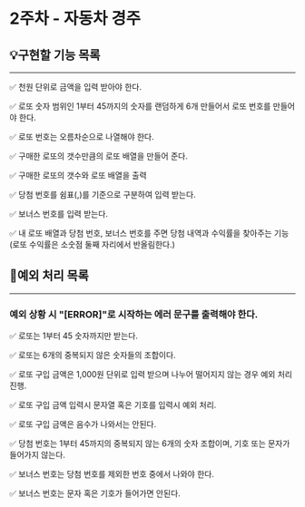 # 2주차 - 자동차 경주

## 💡구현할 기능 목록

---

✅  천원 단위로 금액을 입력 받아야 한다.

✅  로또 숫자 범위인 1부터 45까지의 숫자를 랜덤하게 6개 만들어서 로또 번호를 만들어야 한다.

✅  로또 번호는 오름차순으로 나열해야 한다.

✅  구매한 로또의 갯수만큼의 로또 배열을 만들어 준다.

✅  구매한 로또의 갯수와 로또 배열을 출력

✅  당첨 번호를 쉼표(,)를 기준으로 구분하여 입력 받는다.

✅  보너스 번호를 입력 받는다.

✅  내 로또 배열과 당첨 번호, 보너스 번호를 주면 당첨 내역과 수익률을 찾아주는 기능 (로또 수익률은 소숫점 둘째 자리에서 반올림한다.)


## 🚨예외 처리 목록 

---

###  예외 상황 시 "[ERROR]"로 시작하는 에러 문구를 출력해야 한다. 
✅  로또는 1부터 45 숫자까지만 받는다.

✅  로또는 6개의 중복되지 않은 숫자들의 조합이다.

✅  로또 구입 금액은 1,000원 단위로 입력 받으며 나누어 떨어지지 않는 경우 예외 처리 진행.

✅  로또 구입 금액 입력시 문자열 혹은 기호를 입력시 예외 처리.

✅  로또 구입 금액은 음수가 나와서는 안된다.

✅  당첨 번호는 1부터 45까지의 중복되지 않는 6개의 숫자 조합이며, 기호 또는 문자가 들어가지 않는다.

✅  보너스 번호는 당첨 번호를 제외한 번호 중에서 나와야 한다.

✅  보너스 번호는 문자 혹은 기호가 들어가면 안된다.